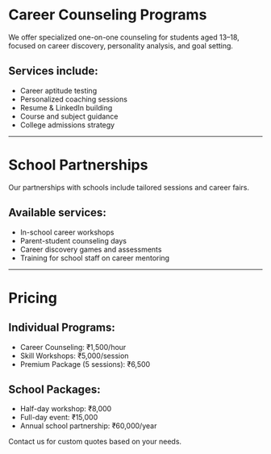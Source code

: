 # Career Counseling Programs

We offer specialized one-on-one counseling for students aged 13–18, focused on career discovery, personality analysis, and goal setting.

## Services include:
- Career aptitude testing
- Personalized coaching sessions
- Resume & LinkedIn building
- Course and subject guidance
- College admissions strategy

---

# School Partnerships

Our partnerships with schools include tailored sessions and career fairs.

## Available services:
- In-school career workshops
- Parent-student counseling days
- Career discovery games and assessments
- Training for school staff on career mentoring

---

# Pricing

## Individual Programs:
- Career Counseling: ₹1,500/hour
- Skill Workshops: ₹5,000/session
- Premium Package (5 sessions): ₹6,500

## School Packages:
- Half-day workshop: ₹8,000
- Full-day event: ₹15,000
- Annual school partnership: ₹60,000/year

Contact us for custom quotes based on your needs.
